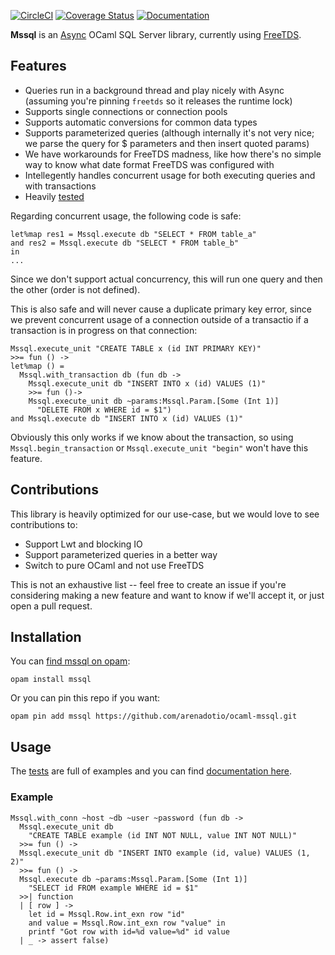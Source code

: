 [![CircleCI](https://circleci.com/gh/arenadotio/ocaml-mssql.svg?style=shield)](https://circleci.com/gh/arenadotio/ocaml-mssql)
[![Coverage Status](https://coveralls.io/repos/github/arenadotio/ocaml-mssql/badge.svg?branch=master)](https://coveralls.io/github/arenadotio/ocaml-mssql?branch=master)
[![Documentation](https://img.shields.io/badge/documentation-odoc-blue)](https://arenadotio.github.io/ocaml-mssql/mssql/index.html)

**Mssql** is an [Async](https://github.com/janestreet/async) OCaml SQL Server
library, currently using [FreeTDS](https://github.com/kennknowles/ocaml-freetds).

## Features

- Queries run in a background thread and play nicely with Async (assuming
  you're pinning `freetds` so it releases the runtime lock)
- Supports single connections or connection pools
- Supports automatic conversions for common data types
- Supports parameterized queries (although internally it's not very nice;
  we parse the query for $ parameters and then insert quoted params)
- We have workarounds for FreeTDS madness, like how there's no simple way to
  know what date format FreeTDS was configured with
- Intellegently handles concurrent usage for both executing queries and with
  transactions
- Heavily [tested](test/test_mssql.ml)

Regarding concurrent usage, the following code is safe:

```
let%map res1 = Mssql.execute db "SELECT * FROM table_a"
and res2 = Mssql.execute db "SELECT * FROM table_b"
in
...
```

Since we don't support actual concurrency, this will run one query and then
the other (order is not defined).

This is also safe and will never cause a duplicate primary key error, since
we prevent concurrent usage of a connection outside of a transactio if a
transaction is in progress on that connection:

```
Mssql.execute_unit "CREATE TABLE x (id INT PRIMARY KEY)"
>>= fun () ->
let%map () =
  Mssql.with_transaction db (fun db ->
    Mssql.execute_unit db "INSERT INTO x (id) VALUES (1)"
    >>= fun ()->
    Mssql.execute_unit db ~params:Mssql.Param.[Some (Int 1)]
      "DELETE FROM x WHERE id = $1")
and Mssql.execute db "INSERT INTO x (id) VALUES (1)"
```

Obviously this only works if we know about the transaction, so using
`Mssql.begin_transaction` or `Mssql.execute_unit "begin"` won't have this
feature.

## Contributions

This library is heavily optimized for our use-case, but we would love to see
contributions to:

 - Support Lwt and blocking IO
 - Support parameterized queries in a better way
 - Switch to pure OCaml and not use FreeTDS

This is not an exhaustive list -- feel free to create an issue if you're
considering making a new feature and want to know if we'll accept it, or just
open a pull request.

## Installation

You can [find mssql on opam](https://opam.ocaml.org/packages/mssql/):

```
opam install mssql
```

Or you can pin this repo if you want:

```
opam pin add mssql https://github.com/arenadotio/ocaml-mssql.git
```

## Usage

The [tests](test/test_mssql.ml) are full of examples and you can find
[documentation here](https://arenadotio.github.io/ocaml-mssql/mssql/index.html).

### Example

```
Mssql.with_conn ~host ~db ~user ~password (fun db ->
  Mssql.execute_unit db
    "CREATE TABLE example (id INT NOT NULL, value INT NOT NULL)"
  >>= fun () ->
  Mssql.execute_unit db "INSERT INTO example (id, value) VALUES (1, 2)"
  >>= fun () ->
  Mssql.execute db ~params:Mssql.Param.[Some (Int 1)]
    "SELECT id FROM example WHERE id = $1"
  >>| function
  | [ row ] ->
    let id = Mssql.Row.int_exn row "id"
    and value = Mssql.Row.int_exn row "value" in
    printf "Got row with id=%d value=%d" id value
  | _ -> assert false)
```
